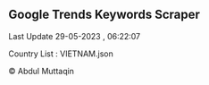 

## Google Trends Keywords Scraper 
 
Last Update 29-05-2023 , 06:22:07

Country List :
VIETNAM.json



© Abdul Muttaqin 
